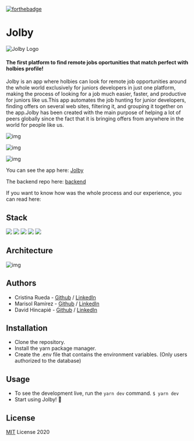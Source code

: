 [![forthebadge](https://forthebadge.com/images/badges/built-with-love.svg)](https://forthebadge.com)
# Jolby 
![Jolby Logo](https://i.ibb.co/TmhR3w7/logo-jolby.png)
#### The first platform to find remote jobs oportunities that match perfect with holbies profile!

Jolby is an app where holbies can look for remote job opportunities around the whole world exclusively for juniors developers in just one platform, making the process of looking for a job much easier, faster, and productive for juniors like us.This app automates the job hunting for junior developers, finding offers on several web sites, filtering it, and grouping it together on the app.Jolby has been created with the main purpose of helping a lot of peers globally since the fact that it is bringing offers from anywhere in the world for people like us. 

![img](https://i.ibb.co/yW2b35q/Screen-Shot-2020-11-03-at-4-52-16-PM.png)

![img](https://i.ibb.co/6YQvC5m/Screen-Shot-2020-11-03-at-5-02-58-PM.png)

![img](https://i.ibb.co/P1RJPG9/Screen-Shot-2020-11-03-at-5-05-18-PM.png)


You can see the app here: [Jolby](http://www.jolby.rocks/)

The backend repo here: [backend](https://github.com/dalejohgi/jolby_backend)

If you want to know how was the whole process and our experience, you can read here:

## Stack

![](https://img.shields.io/badge/-React-blue) 
![](https://img.shields.io/badge/-React--Bootstrap-blueviolet)
![](https://img.shields.io/badge/-Node%20JS-green) 
![](https://img.shields.io/badge/-Express%20JS-red)
![](https://img.shields.io/badge/-Firebase-yellow)

## Architecture

![img](https://i.ibb.co/6gNgW81/stack.png)


## Authors

- Cristina Rueda -  [Github](https://github.com/CrisRuedaP)  /  [LinkedIn](https://www.linkedin.com/in/crisruedap/)  
- Marisol Ramírez -  [Github](https://github.com/Marisol2201)  /  [LinkedIn](https://www.linkedin.com/in/marisolramirezhenao/)
- David Hincapié - [Github](https://github.com/dalejohgi)  /  [LinkedIn](https://www.linkedin.com/in/dalejohgi/) 

## Installation 

- Clone the repository.
- Install the yarn package manager.
- Create the .env file that contains the environment variables. (Only users authorized to the database)

## Usage

- To see the development live, run the `yarn dev` command.
	`$ yarn dev`
- Start using Jolby! 🥳

## License

[MIT](./LICENSE.md) License 2020
